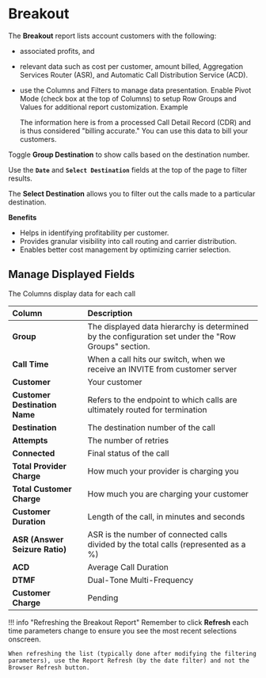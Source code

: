 # Breakout

The **Breakout** report lists account customers with the following:

* associated profits, and
* relevant data such as cost per customer, amount billed, Aggregation Services Router (ASR), and Automatic Call Distribution Service (ACD).
* use the Columns and Filters to manage data presentation.
Enable Pivot Mode (check box at the top of Columns) to setup Row Groups and Values for additional report customization.
Example

    The information here is from a processed Call Detail Record (CDR) and is thus considered "billing accurate." You can use this data to bill your customers.

 Toggle **Group Destination** to show calls based on the destination number.

 Use the **`Date`** and **`Select Destination`** fields at the top of the page to filter results.

 The **Select Destination** allows you to filter out the calls made to a particular destination.

**Benefits**

+ Helps in identifying profitability per customer.
+ Provides granular visibility into call routing and carrier distribution.
+ Enables better cost management by optimizing carrier selection.

## Manage Displayed Fields

The Columns display data for each call

|Column|Description |
|:-----|:-----------|
|**Group**|The displayed data hierarchy is determined by the configuration set under the "Row Groups" section.|
|**Call Time**|When a call hits our switch, when we receive an INVITE from customer server|
|**Customer**|Your customer|
|**Customer Destination Name**|Refers to the endpoint to which calls are ultimately routed for termination|
|**Destination**|The destination number of the call|
|**Attempts**|The number of retries|
|**Connected**|Final status of the call|
|**Total Provider Charge**|How much your provider is charging you|
|**Total Customer Charge**|How much you are charging your customer|
|**Customer Duration**|Length of the call, in minutes and seconds|
|**ASR (Answer Seizure Ratio)**|ASR is the number of connected calls divided by the total calls (represented as a %)|
|**ACD**|Average Call Duration|
|**DTMF**|Dual-Tone Multi-Frequency|
|**Customer Charge**|Pending|

!!! info "Refreshing the Breakout Report"
    Remember to click **Refresh** each time parameters change to ensure you see the most recent selections onscreen.

    When refreshing the list (typically done after modifying the filtering parameters), use the Report Refresh (by the date filter) and not the Browser Refresh button.

